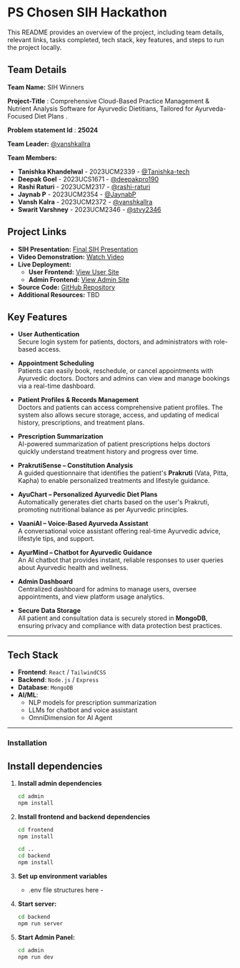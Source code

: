 # PS Chosen SIH Hackathon

This README provides an overview of the project, including team details, relevant links, tasks completed, tech stack, key features, and steps to run the project locally.

## Team Details

**Team Name:** SIH Winners  

**Project-Title** : Comprehensive Cloud-Based Practice Management & Nutrient Analysis Software for Ayurvedic Dietitians, Tailored for Ayurveda-Focused Diet Plans . 

**Problem statement Id** : **25024**

**Team Leader:** [@vanshkallra](https://github.com/vanshkallra) 

**Team Members:**

- **Tanishka Khandelwal** - 2023UCM2339 - [@Tanishka-tech](https://github.com/tanishka-git2715)  
- **Deepak Goel** - 2023UCS1671 - [@deepakpro190](https://github.com/deepakpro190)  
- **Rashi Raturi** - 2023UCM2317 - [@rashi-raturi](https://github.com/rashi-raturi)  
- **Jaynab P** - 2023UCM2354 - [@JaynabP](https://github.com/JaynabP)  
- **Vansh Kalra** - 2023UCM2372 - [@vanshkallra](https://github.com/vanshkallra)  
- **Swarit Varshney** - 2023UCM2346 - [@stvy2346](https://github.com/stvy2346)  

## Project Links

- **SIH Presentation:** [Final SIH Presentation](TBD)  
- **Video Demonstration:** [Watch Video](https://youtu.be/-QQ5AFvT69k)  
- **Live Deployment:**
   - **User Frontend:** [View User Site](https://ayurdev.vercel.app/)  
   - **Admin Frontend:** [View Admin Site](https://ayurdev-admin.vercel.app)  
- **Source Code:** [GitHub Repository](https://github.com/rashi-raturi/Ayur.dev)  
- **Additional Resources:** TBD

## Key Features

- **User Authentication**  
  Secure login system for patients, doctors, and administrators with role-based access.

- **Appointment Scheduling**  
  Patients can easily book, reschedule, or cancel appointments with Ayurvedic doctors. Doctors and admins can view and manage bookings via a real-time dashboard.

- **Patient Profiles & Records Management**  
  Doctors and patients can access comprehensive patient profiles. The system also allows secure storage, access, and updating of medical history, prescriptions, and treatment plans.

- **Prescription Summarization**  
  AI-powered summarization of patient prescriptions helps doctors quickly understand treatment history and progress over time.

- **PrakrutiSense – Constitution Analysis**  
  A guided questionnaire that identifies the patient's **Prakruti** (Vata, Pitta, Kapha) to enable personalized treatments and lifestyle guidance.

- **AyuChart – Personalized Ayurvedic Diet Plans**  
  Automatically generates diet charts based on the user's Prakruti, promoting nutritional balance as per Ayurvedic principles.

- **VaaniAI – Voice-Based Ayurveda Assistant**  
  A conversational voice assistant offering real-time Ayurvedic advice, lifestyle tips, and support.

- **AyurMind – Chatbot for Ayurvedic Guidance**  
  An AI chatbot that provides instant, reliable responses to user queries about Ayurvedic health and wellness.

- **Admin Dashboard**  
  Centralized dashboard for admins to manage users, oversee appointments, and view platform usage analytics.

- **Secure Data Storage**  
  All patient and consultation data is securely stored in **MongoDB**, ensuring privacy and compliance with data protection best practices.

---

## Tech Stack

- **Frontend**: `React` / `TailwindCSS`
- **Backend**: `Node.js` / `Express` 
- **Database**: `MongoDB` 
- **AI/ML**:
  - NLP models for prescription summarization
  - LLMs for chatbot and voice assistant
  - OmniDimension for AI Agent
---

### Installation

## Install dependencies

1. **Install admin dependencies**
   ```bash
   cd admin
   npm install
   ```

2. **Install frontend and backend dependencies**
   ```bash
   cd frontend
   npm install
   ```

   ```bash
   cd ..
   cd backend
   npm install
   ```

3. **Set up environment variables**
   - .env file structures here -

4. **Start server:**
   ```bash
   cd backend
   npm run server
   ```

5. **Start Admin Panel:**
   ```bash
   cd admin
   npm run dev
   ```
   
